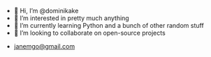 - 👋 Hi, I’m @dominikake
- 👀 I’m interested in pretty much anything
- 🌱 I’m currently learning Python and a bunch of other random stuff
- 💞️ I’m looking to collaborate on open-source projects
<!--- 📫 How to reach me ...--->
- janemgo@gmail.com
<!---
dominikake/dominikake is a ✨ special ✨ repository because its `README.md` (this file) appears on your GitHub profile.
You can click the Preview link to take a look at your changes.
--->
